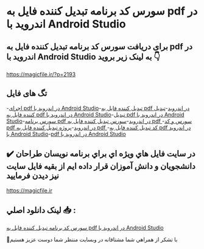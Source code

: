 # سورس کد برنامه تبدیل کننده فایل به pdf در اندروید با Android Studio

## برای دریافت سورس کد برنامه تبدیل کننده فایل به pdf در اندروید با Android Studio به لینک زیر بروید 👇

https://magicfile.ir/?p=2193

## تگ های فایل

-[اجرای pdf در اندروید با Android Studio](https://magicfile.ir/product/%d8%b3%d9%88%d8%b1%d8%b3-%d9%88-%da%a9%d8%af-%d8%a8%d8%b1%d9%86%d8%a7%d9%85%d9%87-%d8%aa%d8%a8%d8%af%db%8c%d9%84-%da%a9%d9%86%d9%86%d8%af%d9%87-%d9%81%d8%a7%db%8c%d9%84-%d8%a8%d9%87-pdf-%d8%af%d8%b1-%d8%a7%d9%86%d8%af%d8%b1%d9%88%db%8c%d8%af/)-[تبدیل کننده فایل به pdf در اندروید](https://magicfile.ir/product/%d8%b3%d9%88%d8%b1%d8%b3-%d9%88-%da%a9%d8%af-%d8%a8%d8%b1%d9%86%d8%a7%d9%85%d9%87-%d8%aa%d8%a8%d8%af%db%8c%d9%84-%da%a9%d9%86%d9%86%d8%af%d9%87-%d9%81%d8%a7%db%8c%d9%84-%d8%a8%d9%87-pdf-%d8%af%d8%b1-%d8%a7%d9%86%d8%af%d8%b1%d9%88%db%8c%d8%af/)-[تبدیل کننده فایل به pdf در اندروید با Android Studio](https://magicfile.ir/product/%d8%b3%d9%88%d8%b1%d8%b3-%d9%88-%da%a9%d8%af-%d8%a8%d8%b1%d9%86%d8%a7%d9%85%d9%87-%d8%aa%d8%a8%d8%af%db%8c%d9%84-%da%a9%d9%86%d9%86%d8%af%d9%87-%d9%81%d8%a7%db%8c%d9%84-%d8%a8%d9%87-pdf-%d8%af%d8%b1-%d8%a7%d9%86%d8%af%d8%b1%d9%88%db%8c%d8%af/)-[تبدیل pdf در اندروید با Android Studio](https://magicfile.ir/product/%d8%b3%d9%88%d8%b1%d8%b3-%d9%88-%da%a9%d8%af-%d8%a8%d8%b1%d9%86%d8%a7%d9%85%d9%87-%d8%aa%d8%a8%d8%af%db%8c%d9%84-%da%a9%d9%86%d9%86%d8%af%d9%87-%d9%81%d8%a7%db%8c%d9%84-%d8%a8%d9%87-pdf-%d8%af%d8%b1-%d8%a7%d9%86%d8%af%d8%b1%d9%88%db%8c%d8%af/)-[سورس برنامه  pdf در اندروید](https://magicfile.ir/product/%d8%b3%d9%88%d8%b1%d8%b3-%d9%88-%da%a9%d8%af-%d8%a8%d8%b1%d9%86%d8%a7%d9%85%d9%87-%d8%aa%d8%a8%d8%af%db%8c%d9%84-%da%a9%d9%86%d9%86%d8%af%d9%87-%d9%81%d8%a7%db%8c%d9%84-%d8%a8%d9%87-pdf-%d8%af%d8%b1-%d8%a7%d9%86%d8%af%d8%b1%d9%88%db%8c%d8%af/)-[سورس  تبدیل کننده فایل به pdf ](https://magicfile.ir/product/%d8%b3%d9%88%d8%b1%d8%b3-%d9%88-%da%a9%d8%af-%d8%a8%d8%b1%d9%86%d8%a7%d9%85%d9%87-%d8%aa%d8%a8%d8%af%db%8c%d9%84-%da%a9%d9%86%d9%86%d8%af%d9%87-%d9%81%d8%a7%db%8c%d9%84-%d8%a8%d9%87-pdf-%d8%af%d8%b1-%d8%a7%d9%86%d8%af%d8%b1%d9%88%db%8c%d8%af/)-[سورس و کد  pdf در اندروید](https://magicfile.ir/product/%d8%b3%d9%88%d8%b1%d8%b3-%d9%88-%da%a9%d8%af-%d8%a8%d8%b1%d9%86%d8%a7%d9%85%d9%87-%d8%aa%d8%a8%d8%af%db%8c%d9%84-%da%a9%d9%86%d9%86%d8%af%d9%87-%d9%81%d8%a7%db%8c%d9%84-%d8%a8%d9%87-pdf-%d8%af%d8%b1-%d8%a7%d9%86%d8%af%d8%b1%d9%88%db%8c%d8%af/)-[پروژه  تبدیل کننده فایل به pdf ](https://magicfile.ir/product/%d8%b3%d9%88%d8%b1%d8%b3-%d9%88-%da%a9%d8%af-%d8%a8%d8%b1%d9%86%d8%a7%d9%85%d9%87-%d8%aa%d8%a8%d8%af%db%8c%d9%84-%da%a9%d9%86%d9%86%d8%af%d9%87-%d9%81%d8%a7%db%8c%d9%84-%d8%a8%d9%87-pdf-%d8%af%d8%b1-%d8%a7%d9%86%d8%af%d8%b1%d9%88%db%8c%d8%af/)-[کد تبدیل کننده فایل به pdf در اندروید با Android Studio](https://magicfile.ir/product/%d8%b3%d9%88%d8%b1%d8%b3-%d9%88-%da%a9%d8%af-%d8%a8%d8%b1%d9%86%d8%a7%d9%85%d9%87-%d8%aa%d8%a8%d8%af%db%8c%d9%84-%da%a9%d9%86%d9%86%d8%af%d9%87-%d9%81%d8%a7%db%8c%d9%84-%d8%a8%d9%87-pdf-%d8%af%d8%b1-%d8%a7%d9%86%d8%af%d8%b1%d9%88%db%8c%d8%af/)-[pdf در اندروید با Android Studio](https://magicfile.ir/product/%d8%b3%d9%88%d8%b1%d8%b3-%d9%88-%da%a9%d8%af-%d8%a8%d8%b1%d9%86%d8%a7%d9%85%d9%87-%d8%aa%d8%a8%d8%af%db%8c%d9%84-%da%a9%d9%86%d9%86%d8%af%d9%87-%d9%81%d8%a7%db%8c%d9%84-%d8%a8%d9%87-pdf-%d8%af%d8%b1-%d8%a7%d9%86%d8%af%d8%b1%d9%88%db%8c%d8%af/)

## ✔️ در سايت فايل هاي ويژه اي براي برنامه نويسان طراحان دانشجويان و دانش آموزان قرار داده ايم از بقيه فايل سايت نيز ديدن فرماييد

https://magicfile.ir


## لينک دانلود اصلي 📥 :

[سورس کد برنامه تبدیل کننده فایل به pdf در اندروید با Android Studio](https://magicfile.ir/product/%d8%b3%d9%88%d8%b1%d8%b3-%d9%88-%da%a9%d8%af-%d8%a8%d8%b1%d9%86%d8%a7%d9%85%d9%87-%d8%aa%d8%a8%d8%af%db%8c%d9%84-%da%a9%d9%86%d9%86%d8%af%d9%87-%d9%81%d8%a7%db%8c%d9%84-%d8%a8%d9%87-pdf-%d8%af%d8%b1-%d8%a7%d9%86%d8%af%d8%b1%d9%88%db%8c%d8%af/) 


🙏با تشکر از همراهي شما مشتاقانه در وبسایت منتظر شما دوست عزیز هستیم

